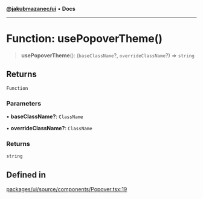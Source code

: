 [**@jakubmazanec/ui**](../README.md) • **Docs**

---

# Function: usePopoverTheme()

> **usePopoverTheme**(): (`baseClassName`?, `overrideClassName`?) => `string`

## Returns

`Function`

### Parameters

• **baseClassName?**: `ClassName`

• **overrideClassName?**: `ClassName`

### Returns

`string`

## Defined in

[packages/ui/source/components/Popover.tsx:19](https://github.com/jakubmazanec/tools/blob/e8e1a063ee4a3ba5413ab6c19f760853c220a8ce/packages/ui/source/components/Popover.tsx#L19)
